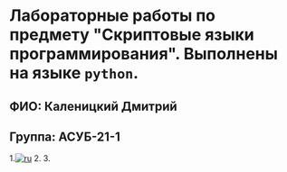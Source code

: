 # Лабораторные работы по предмету "Скриптовые языки программирования". Выполнены на языке `python`.
## ФИО: Каленицкий Дмитрий
## Группа: АСУБ-21-1

1.[![ru](https://img.shields.io/badge/blue.svg)](https://github.com/dogee4803/billmanager_cloudpayments/blob/main/README.md)
2.
3.